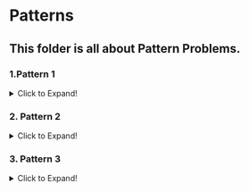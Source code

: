  # Patterns
 
## This folder is all about Pattern Problems.

### 1.Pattern 1

<details>
 <summary>Click to Expand!</summary>
 
#### Format
 
``` text
1. You are given a number n.
2. You've to create a pattern of * and separated by tab as shown in output format.
```
 
#### Input Format
 
 ```text
A number n
 ```
 
#### Constraints

 ```text
 1 <= n <= 44
 ```
 
#### Sample Input

 ```text
 5
``` 
 
#### Output Format

```text
*	
*	*	
*	*	*	
*	*	*	*	
*	*	*	*	*
``` 
 
 ### [Pattern 1 Solution](https://github.com/swayamterode/Codes/blob/main/C%2B%2B/1.%20Basics%20of%20Programming/2.%20Patterns/01.%20Pattern%201.cpp)

 ---
 </details>
 
 ### 2. Pattern 2

<details>
 <summary>Click to Expand!</summary>
 
#### Format
 
``` text
1. You are given a number n.
2. You've to create a pattern of * and separated by tab as shown in output format.
```
 
#### Input Format
 
 ```text
A number n
 ```
 
#### Constraints

 ```text
 1 <= n <= 44
 ```
 
#### Sample Input

 ```text
 5
```
 
#### Output Format

```text
*	*	*	*	*	
*	*	*	*	
*	*	*	
*	*	
*
``` 
 
 ### [Pattern 2 Solution](https://github.com/swayamterode/Codes/blob/main/C%2B%2B/1.%20Basics%20of%20Programming/2.%20Patterns/02.Pattern%202.cpp)

 ---
 
 </details>
 
  ### 3. Pattern 3

<details>
 <summary>Click to Expand!</summary>
 
#### Format
 
``` text
1. You are given a number n.
2. You've to create a pattern of * and separated by tab as shown in output format.
```
 
#### Input Format
 
 ```text
A number n
 ```
 
#### Constraints

 ```text
 1 <= n <= 44
 ```
 
#### Sample Input

 ```text
 5
```
 
#### Output Format

```text	
 
				*	
			*	*	
		*	*	*	
	*	*	*	*	
*	*	*	*	*		
```
 ### [Pattern 3 Solution](https://github.com/swayamterode/Codes/blob/main/C%2B%2B/1.%20Basics%20of%20Programming/2.%20Patterns/03.Pattern%203.cpp)

 ---
 
 </details>
